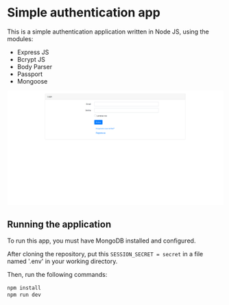# Simple authentication app

This is a simple authentication application written in Node JS, using the modules:

* Express JS
* Bcrypt JS
* Body Parser
* Passport
* Mongoose

![Login page screenshot](screenshot.png)

## Running the application

To run this app, you must have MongoDB installed and configured.

After cloning the repository, put this `SESSION_SECRET = secret` in a file named '.env' in your working directory.

Then, run the following commands:

```
npm install
npm run dev
```